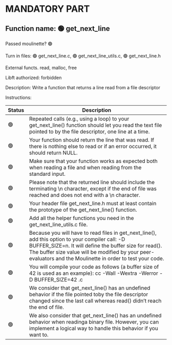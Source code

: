 # MANDATORY PART

 ## Function name: :green_circle: get_next_line

 Passed moulinette? :green_circle:

 Turn in files: :green_circle: get_next_line.c, :green_circle: get_next_line_utils.c, :green_circle: get_next_line.h

 External functs. read, malloc, free

 Libft authorized: forbidden

Description: Write a function that returns a line read from a file descriptor

Instructions:


| Status | Description |
| --- | --- |
| :green_circle: | Repeated calls (e.g., using a loop) to your get_next_line() function should let you read the text file pointed to by the file descriptor, one line at a time. |
| :green_circle: | Your function should return the line that was read. If there is nothing else to read or if an error occurred, it should return NULL. |
| :green_circle: | Make sure that your function works as expected both when reading a file and when reading from the standard input. |
| :green_circle: | Please note that the returned line should include the terminating \n character, except if the end of file was reached and does not end with a \n character. |
| :green_circle: | Your header file get_next_line.h must at least contain the prototype of the get_next_line() function. |
| :green_circle: | Add all the helper functions you need in the get_next_line_utils.c file. |
| :green_circle: | Because you will have to read files in get_next_line(), add this option to your compiler call: -D BUFFER_SIZE=n. It will define the buffer size for read(). The buffer size value will be modified by your peer-evaluators and the Moulinette in order to test your code. |
| :green_circle: | You will compile your code as follows (a buffer size of 42 is used as an example): cc -Wall -Wextra -Werror -D BUFFER_SIZE=42 <files>.c |
| :green_circle: | We consider that get_next_line() has an undefined behavior if the file pointed toby the file descriptor changed since the last call whereas read() didn’t reach the end of file. |
| :green_circle: | We also consider that get_next_line() has an undefined behavior when readinga binary file. However, you can implement a logical way to handle this behavior if you want to. |
